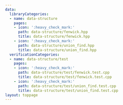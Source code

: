 ```yaml
---
data:
  libraryCategories:
  - name: data-structure
    pages:
    - icon: ':heavy_check_mark:'
      path: data-structure/fenwick.hpp
      title: data-structure/fenwick.hpp
    - icon: ':heavy_check_mark:'
      path: data-structure/union_find.hpp
      title: data-structure/union_find.hpp
  verificationCategories:
  - name: data-structure/test
    pages:
    - icon: ':heavy_check_mark:'
      path: data-structure/test/fenwick.test.cpp
      title: data-structure/test/fenwick.test.cpp
    - icon: ':heavy_check_mark:'
      path: data-structure/test/union_find.test.cpp
      title: data-structure/test/union_find.test.cpp
layout: toppage
---
```

